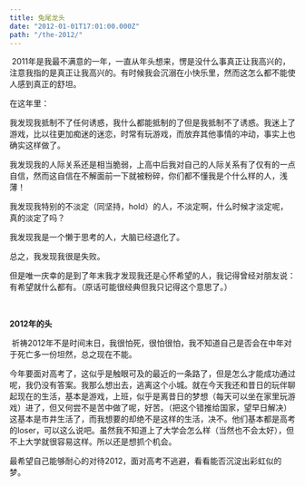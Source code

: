 ```yaml
---
title: 兔尾龙头
date: "2012-01-01T17:01:00.000Z"
path: "/the-2012/"
---
```


 2011年是我最不满意的一年，一直从年头想来，愣是没什么事真正让我高兴的，注意我指的是真正让我高兴的。有时候我会沉溺在小快乐里，然而这怎么都不能使人感到真正的舒坦。

在这年里：

我发现我抵制不了任何诱惑，我什么都能抵制的了但是我抵制不了诱惑。我迷上了游戏，比以往更加痴迷的迷恋，时常有玩游戏，而放弃其他事情的冲动，事实上也确实这样做了。

我发现我的人际关系还是相当脆弱，上高中后我对自己的人际关系有了仅有的一点自信，然而这自信在不解面前一下就被粉碎，你们都不懂我是个什么样的人，浅薄！

我发现我特别的不淡定（同坚持，hold）的人，不淡定啊，什么时候才淡定呢，真的淡定了吗？

我发现我是一个懒于思考的人，大脑已经退化了。

总之，我发现我很是失败。

但是唯一庆幸的是到了年末我才发现我还是心怀希望的人，我记得曾经对朋友说：有希望就什么都有。（原话可能很经典但我只记得这个意思了。）

 

**2012年的头**

 祈祷2012年不是时间末日，我很怕死，很怕很怕，我不知道自己是否会在中年对于死亡多一份坦然，总之现在不能。

今年要面对高考了，这似乎是触眼可及的最近的一条路了，但是怎么才能成功通过呢，我仍没有答案。我那么想出去，逃离这个小城。就在今天我还和昔日的玩伴聊起现在的生活，基本是游戏，上班，似乎是离昔日的梦想（每天可以坐在家里玩游戏）进了，但又何尝不是苦中做了呢，好苦。（把这个错推给国家，望早日解决）这基本是市井生活了，而我想要的却绝不是这样的生活，决不。他们基本都是高考的loser，可以这么说吧。虽然我不知道上了大学会怎么样（当然也不会太好），但不上大学就很容易这样。所以还是想抓个机会。

最希望自己能够耐心的对待2012，面对高考不逃避，看看能否沉淀出彩虹似的梦。